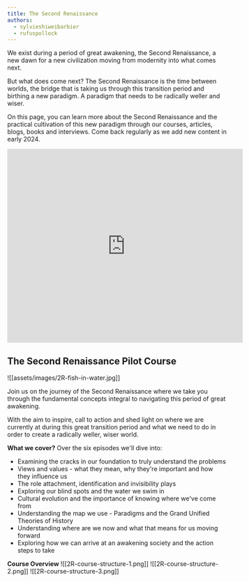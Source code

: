 ```yaml
---
title: The Second Renaissance
authors:
  - sylvieshiweibarbier
  - rufuspollock
---
```


We exist during a period of great awakening, the Second Renaissance, a new dawn for a new civilization moving from modernity into what comes next. 

But what does come next? The Second Renaissance is the time between worlds, the bridge that is taking us through this transition period and birthing a new paradigm. A paradigm that needs to be radically weller and wiser. 

On this page, you can learn more about the Second Renaissance and the practical cultivation of this new paradigm through our courses, articles, blogs, books and interviews. Come back regularly as we add new content in early 2024.

<iframe width="540" height="445" src="https://1ebb0834.sibforms.com/serve/MUIFAKXOqgu7Y07LUq7bW7S86OaHZLbRqA8wwnkF70e-OOFrNt4LIhDW1P0MsWLYtj2_AtCuLmqLBruikx3Ywi5XBV2Vm20ewFwL3a5coxW3LR2-BmvI-YHIndCHEkrAm85Q3um0WL6CiA3vJD76Pigp7df2ADTVxzMTzG1uehKwnfvVNypoYASpoEL-uZFzWf2YkE_vBcZUU3uf" frameborder="0" scrolling="auto" allowfullscreen></iframe>

## The Second Renaissance Pilot Course

![[assets/images/2R-fish-in-water.jpg]]

Join us on the journey of the Second Renaissance where we take you through the fundamental concepts integral to navigating this period of great awakening. 

With the aim to inspire, call to action and shed light on where we are currently at during this great transition period and what we need to do in order to create a radically weller, wiser world.

**What we cover?**
Over the six episodes we'll dive into:
- Examining the cracks in our foundation to truly understand the problems
- Views and values - what they mean, why they're important and how they influence us
- The role attachment, identification and invisibility plays 
- Exploring our blind spots and the water we swim in
- Cultural evolution and the importance of knowing where we've come from
- Understanding the map we use - Paradigms and the Grand Unified Theories of History
- Understanding where are we now and what that means for us moving forward
- Exploring how we can arrive at an awakening society and the action steps to take

**Course Overview**
![[2R-course-structure-1.png]]
![[2R-course-structure-2.png]]
![[2R-course-structure-3.png]]